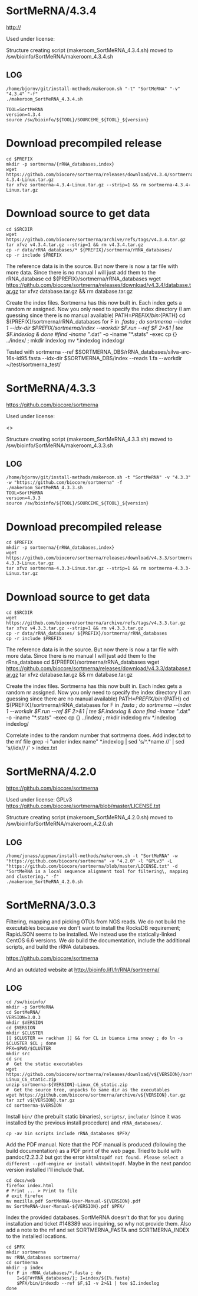 SortMeRNA/4.3.4
========================

<http://>

Used under license:



Structure creating script (makeroom_SortMeRNA_4.3.4.sh) moved to /sw/bioinfo/SortMeRNA/makeroom_4.3.4.sh

LOG
---

    /home/bjornv/git/install-methods/makeroom.sh "-t" "SortMeRNA" "-v" "4.3.4" "-f"
    ./makeroom_SortMeRNA_4.3.4.sh

    TOOL=SortMeRNA
    version=4.3.4
    source /sw/bioinfo/${TOOL}/SOURCEME_${TOOL}_${version}

# Download precompiled release
    cd $PREFIX
    mkdir -p sortmerna/{rRNA_databases,index}
    wget https://github.com/biocore/sortmerna/releases/download/v4.3.4/sortmerna-4.3.4-Linux.tar.gz
    tar xfvz sortmerna-4.3.4-Linux.tar.gz --strip=1 && rm sortmerna-4.3.4-Linux.tar.gz

# Download source to get data
    cd $SRCDIR
    wget https://github.com/biocore/sortmerna/archive/refs/tags/v4.3.4.tar.gz
    tar xfvz v4.3.4.tar.gz --strip=1 && rm v4.3.4.tar.gz
    cp -r data/rRNA_databases/* ${PREFIX}/sortmerna/rRNA_databases/
    cp -r include $PREFIX

The reference data is in the source. But now there is now a tar file with more data. Since there is no manual I will just add them to the rRNA_database
    cd ${PREFIX}/sortmerna/rRNA_databases
    wget https://github.com/biocore/sortmerna/releases/download/v4.3.4/database.tar.gz
    tar xfvz database.tar.gz  && rm database.tar.gz

Create the index files. Sortmerna has this now built in. Each index gets a random nr assigned. Now you only need to specify the index directory (I am guessing since there is no manual available)
    PATH=${PREFIX}/bin:${PATH}
    cd ${PREFIX}/sortmerna/rRNA_databases
    for F in *.fasta ; do
        sortmerna --index 1 --idx-dir $PREFIX/sortmerna/index --workdir $F.run --ref $F 2>&1 | tee $F.indexlog &
    done
    #find -iname "*.dat" -o -iname "*.stats" -exec cp {} ../index/ \;
    mkdir indexlog
    mv *.indexlog indexlog/


Tested with
    sortmerna --ref $SORTMERNA_DBS/rRNA_databases/silva-arc-16s-id95.fasta --idx-dir $SORTMERNA_DBS/index --reads 1.fa --workdir ~/test/sortmerna_test/










SortMeRNA/4.3.3
========================

<https://github.com/biocore/sortmerna>

Used under license:

<>

Structure creating script (makeroom_SortMeRNA_4.3.3.sh) moved to /sw/bioinfo/SortMeRNA/makeroom_4.3.3.sh

LOG
---

    /home/bjornv/git/install-methods/makeroom.sh -t "SortMeRNA" -v "4.3.3" -w "https://github.com/biocore/sortmerna" -f
    ./makeroom_SortMeRNA_4.3.3.sh
    TOOL=SortMeRNA
    version=4.3.3
    source /sw/bioinfo/${TOOL}/SOURCEME_${TOOL}_${version}

# Download precompiled release
    cd $PREFIX
    mkdir -p sortmerna/{rRNA_databases,index}
    wget https://github.com/biocore/sortmerna/releases/download/v4.3.3/sortmerna-4.3.3-Linux.tar.gz
    tar xfvz sortmerna-4.3.3-Linux.tar.gz --strip=1 && rm sortmerna-4.3.3-Linux.tar.gz

# Download source to get data
    cd $SRCDIR
    wget https://github.com/biocore/sortmerna/archive/refs/tags/v4.3.3.tar.gz
    tar xfvz v4.3.3.tar.gz --strip=1 && rm v4.3.3.tar.gz
    cp -r data/rRNA_databases/ ${PREFIX}/sortmerna/rRNA_databases
    cp -r include $PREFIX

The reference data is in the source. But now there is now a tar file with more data. Since there is no manual I will just add them to the rRna_database
    cd ${PREFIX}/sortmerna/rRNA_databases
    wget https://github.com/biocore/sortmerna/releases/download/v4.3.3/database.tar.gz
    tar xfvz database.tar.gz  && rm database.tar.gz

Create the index files. Sortmerna has this now built in. Each index gets a random nr assigned. Now you only need to specify the index directory (I am guessing since there are no manual available)
    PATH=${PREFIX}/bin:${PATH}
    cd ${PREFIX}/sortmerna/rRNA_databases
    for F in *.fasta ; do
        sortmerna --index 1 --workdir $F.run --ref $F 2>&1 | tee $F.indexlog &
    done
    find -iname "*.dat" -o -iname "*.stats" -exec cp {} ../index/ \;
    mkdir indexlog
    mv *.indexlog indexlog/


Correlate index to the random number that sortmerna does. Add index.txt to the mf file
    grep -i "under index name" *.indexlog | sed 's/^.*name //' | sed 's/\/idx\// /' > index.txt






SortMeRNA/4.2.0
========================

<https://github.com/biocore/sortmerna>

Used under license:
GPLv3
<https://github.com/biocore/sortmerna/blob/master/LICENSE.txt>

Structure creating script (makeroom_SortMeRNA_4.2.0.sh) moved to /sw/bioinfo/SortMeRNA/makeroom_4.2.0.sh

LOG
---

    /home/jonass/uppmax/install-methods/makeroom.sh -t "SortMeRNA" -w "https://github.com/biocore/sortmerna" -v "4.2.0" -l "GPLv3" -L "https://github.com/biocore/sortmerna/blob/master/LICENSE.txt" -d "SortMeRNA is a local sequence alignment tool for filtering\, mapping and clustering." -f"
    ./makeroom_SortMeRNA_4.2.0.sh
SortMeRNA/3.0.3
===============

Filtering, mapping and picking OTUs from NGS reads.  We do not build the
executables because we don't want to install the RocksDB requirement; RapidJSON
seems to be installed.  We instead use the statically-linked CentOS 6.6
versions.  We *do* build the documentation, include the additional scripts, and
build the rRNA databases.

<https://github.com/biocore/sortmerna>

And an outdated website at <http://bioinfo.lifl.fr/RNA/sortmerna/>


LOG
---

    cd /sw/bioinfo/
    mkdir -p SortMeRNA
    cd SortMeRNA/
    VERSION=3.0.3
    mkdir $VERSION
    cd $VERSION
    mkdir $CLUSTER
    [[ $CLUSTER == rackham ]] && for CL in bianca irma snowy ; do ln -s $CLUSTER $CL ; done
    PFX=$PWD/$CLUSTER
    mkdir src
    cd src
    #  Get the static executables
    wget https://github.com/biocore/sortmerna/releases/download/v${VERSION}/sortmerna-${VERSION}-Linux_C6_static.zip
    unzip sortmerna-${VERSION}-Linux_C6_static.zip
    #  Get the source tree, unpacks to same dir as the executables
    wget https://github.com/biocore/sortmerna/archive/v${VERSION}.tar.gz
    tar xzf v${VERSION}.tar.gz
    cd sortmerna-$VERSION

Install `bin/` (the prebuilt static binaries), `scripts/`, `include/` (since it
was installed by the previous install procedure) and `rRNA_databases/`.

    cp -av bin scripts include rRNA_databases $PFX/

Add the PDF manual.  Note that the PDF manual is produced (following the build
documentation) as a PDF print of the web page.  Tried to build with pandoc/2.2.3.2
but got the error `khtmltopdf not found. Please select a different --pdf-engine or install wkhtmltopdf`.
Maybe in the next pandoc version installed I'll include that.

    cd docs/web
    firefox index.html
    # Print ... > Print to file
    # exit firefox
    mv mozilla.pdf SortMeRNA-User-Manual-${VERSION}.pdf
    mv SortMeRNA-User-Manual-${VERSION}.pdf $PFX/

Index the provided databases.  SortMeRNA doesn't do that
for you during installation and ticket #148389 was inquiring, so why not
provide them.  Also add a note to the mf and set SORTMERNA_FASTA and
SORTMERNA_INDEX to the installed locations.

    cd $PFX
    mkdir sortmerna
    mv rRNA_databases sortmerna/
    cd sortmerna
    mkdir -p index
    for F in rRNA_databases/*.fasta ; do
        I=${F#rRNA_databases/}; I=index/${I%.fasta}
        $PFX/bin/indexdb --ref $F,$I -v 2>&1 | tee $I.indexlog
    done

